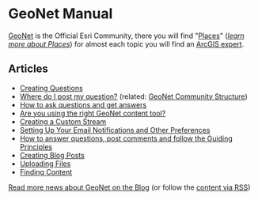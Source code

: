 # GeoNet Manual

[GeoNet](https://community.esri.com/) is the Official Esri Community, there you will find "[Places](https://community.esri.com/places)" (*[learn more about Places](https://community.esri.com/docs/DOC-1081)*) for almost each topic you will find an [ArcGIS expert](https://esri-es.github.io/arcgis-experts/).

## Articles

* [Creating Questions](https://community.esri.com/docs/DOC-1087-creating-questions)
* [Where do I post my question?](https://community.esri.com/docs/DOC-1081) (related: [GeoNet Community Structure](https://community.esri.com/docs/DOC-1544-geonet-community-structure))
* [How to ask questions and get answers](https://community.esri.com/community/help-and-feedback/blog/2016/08/15/community-news-and-tips-how-to-ask-questions-and-get-answers)
* [Are you using the right GeoNet content tool?](https://community.esri.com/community/help-and-feedback/blog/2016/08/31/how-to-pick-the-right-content-tool-understanding-geonet-content-types)
* [Creating a Custom Stream](https://community.esri.com/docs/DOC-1074-creating-a-custom-stream)
* [Setting Up Your Email Notifications and Other Preferences](https://community.esri.com/docs/DOC-1061)
* [How to answer questions, post comments and follow the Guiding Principles](https://community.esri.com/community/help-and-feedback/blog/2016/08/25/community-news-and-tips-answering-questions-in-the-community)
* [Creating Blog Posts](https://community.esri.com/docs/DOC-1299-creating-blog-posts)
* [Uploading Files](https://community.esri.com/docs/DOC-1104-uploading-files)
* [Finding Content](https://community.esri.com/docs/DOC-1089-finding-searching-content)


[Read more news about GeoNet on the Blog](https://community.esri.com/community/help-and-feedback/blog) (or follow the [content via RSS](https://community.esri.com/view-browse-feed.jspa?browseSite=content&browseViewID=placeContent&userID=-1&containerType=14&containerID=2004&filterID=contentstatus%5Bpublished%5D~objecttype~objecttype%5Bblogpost%5D))
